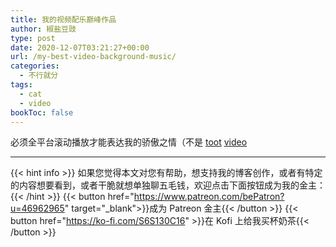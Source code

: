 ```yaml
---
title: 我的视频配乐巅峰作品
author: 椒盐豆豉
type: post
date: 2020-12-07T03:21:27+00:00
url: /my-best-video-background-music/
categories:
  - 不行就分
tags:
  - cat
  - video
bookToc: false
---
```

必须全平台滚动播放才能表达我的骄傲之情（不是
[toot](https://douchi.space/@mtfront/105336586286026656)
[video](https://media.douchi.space/douchi/media_attachments/files/105/336/579/147/137/812/original/3a9e7095eda0776d.mp4)

---
{{< hint info >}}
如果您觉得本文对您有帮助，想支持我的博客创作，或者有特定的内容想要看到，或者干脆就想单独聊五毛钱，欢迎点击下面按钮成为我的金主：
{{< /hint >}}
{{< button href="https://www.patreon.com/bePatron?u=46962965" target="_blank">}}成为 Patreon 金主{{< /button >}}
{{< button href="https://ko-fi.com/S6S130C16" >}}在 Kofi 上给我买杯奶茶{{< /button >}}